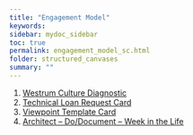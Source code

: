 ```yaml
---
title: "Engagement Model"
keywords: 
sidebar: mydoc_sidebar
toc: true
permalink: engagement_model_sc.html
folder: structured_canvases
summary: ""
---
```


1. [Westrum Culture Diagnostic](westrum_culture_diagnostic.md)
2. [Technical Loan Request Card](technical_loan_request_card.md)
3. [Viewpoint Template Card](viewpoint_template_card.md)
4. [Architect – Do/Document – Week in the Life](architect_do_document_week_in_the_life.md)
